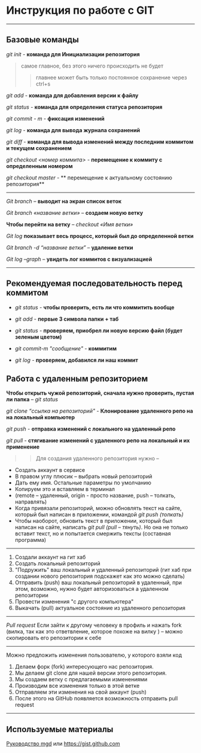 # Инструкция по работе с GIT
---
## Базовые команды 

*git init* - **команда для Инициализации репозитория**
>самое главное, без этого ничего происходить не будет
>>главнее может быть только постоянное сохранение через ctrl+s

*git add* - **команда для добавления версии к файлу**

*git status* - **команда для определения статуса репозитория**

*git commit - m <message>* - **фиксация изменений**

*git log* - **команда для вывода журнала сохранений**

*git diff* - **команда для вывода изменений между последним коммитом и текущем сохранением**

*git checkout <номер коммита>* - **перемещение к коммиту с определенным номером**

*git checkout master* - ** перемещение к актуальному состоянию репозитория**

---
*Git branch* – **выводит на экран список веток**

*Git branch «название ветки»* – **создаем новую ветку**
 
**Чтобы перейти на ветку** – *checkout «Имя ветки»*

*Git log* **показывает весь процесс, который был до определенной ветки**

*Git branch -d “название ветки”* – **удаление ветки**

*Git log –graph* – **увидеть лог коммитов с визуализацией** 

---
## Рекомендуемая последовательность перед коммитом

* *git status* - **чтобы проверить, есть ли что коммитить вообще**

* *git add* - **первые 3 символа папки + таб**

* *git status* - **проверяем, приобрел ли новую версию файл (будет зеленым цветом)**

* *git commit-m "cообщение"* - **коммитим**

* *git log* - **проверяем, добавился ли наш коммит**

## Работа с удаленным репозиторием

**Чтобы открыть чужой репозиторий, сначала нужно проверить, пустая ли папка** – *git status*

*git clone “ссылка на репозиторий"* - **Клонирование удаленного репо на на локальный компьютер** 

*git push* - **отправка изменений с локального на удаленный репо**

*git pull* - **стягивание изменений с удаленного репо на локальный и их применение**

>>Для создания удаленного репозитория нужно – 
+ Создать аккаунт в сервисе
+ В правом углу плюсик – выбрать новый репозиторий
+ Дать ему имя. Остальные параметры по умолчанию
+ Копируем это и вставляем в терминал 
+ (remote – удаленный, origin -  просто название, push – толкать, направлять) 
+ Когда привязали репозиторий, можно обновлять текст на сайте, который был написан в приложении, командой *git push (толкать)*
+ Чтобы наоборот, обновить текст в приложении, который был написан на сайте, написать *git pull (pull – тянуть)*. Но она не только вставит текст, но и попытается смержить тексты (составная программа)

---
1. Создали аккаунт на гит хаб
2. Создать локальный репозиторий
3. "Подружить" ваш локальный и удаленный репозиторий (гит хаб при создании нового репозитория подскажет как это можно сделать)
4. Отправить (push) ваш локальный репозиторий в удаленный, при этом, возможно, нужно будет авторизоваться а удаленном репозитории
5. Провести изменения "с другого компьютера"
6. Выкачать (pull) актуальное состояние из удаленного репозитория 

---

*Pull request*
Если зайти к другому человеку в профиль и нажать fork (вилка, так как это ответвление, которое похоже на вилку ) – можно скопировать его репозитории к себе

  ---

Можно предложить изменения пользователю, у которого взяли код
1. Делаем форк (fork) интересующего нас репозитория.
2. Мы делаем git clone для нашей версии этого репозитория.
3. Мы создаем ветку с предлагаемыми изменениями 
4. Производим все изменения только в этой ветке
5. Отправляем эти изменения на свой аккаунт (push)
6. После этого на GitHub появляется возможность отправить pull request

---

## Используемые материалы
 [Руководство mgd](https://gist.github.com/Jekins/2bf2d0638163f1294637#Headers)
 или <https://gist.github.com>
